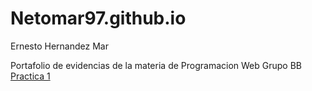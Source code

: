 # Netomar97.github.io
 Ernesto Hernandez Mar

Portafolio de evidencias de la materia de Programacion Web Grupo BB
<a href="imagenes y tablas.html">
 Practica 1</a>
